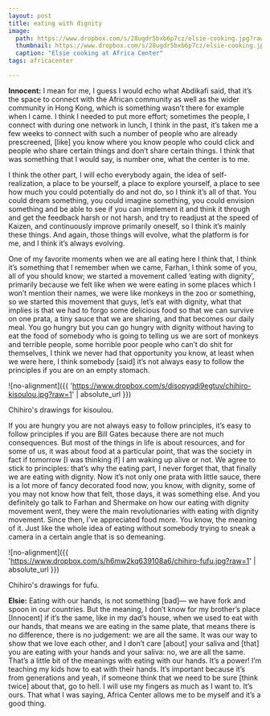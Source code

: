 ```yaml
---
layout: post
title: eating with dignity
image:
  path: https://www.dropbox.com/s/28ugdr5bxb6p7cz/elsie-cooking.jpg?raw=1
  thumbnail: https://www.dropbox.com/s/28ugdr5bxb6p7cz/elsie-cooking.jpg?raw=1
  caption: "Elsie cooking at Africa Center"
tags: africacenter

---
```


**Innocent:** I mean for me, I guess I would echo what Abdikafi said, that it’s the space to connect with the African community as well as the wider community in Hong Kong, which is something wasn’t there for example when I came. I think I needed to put more effort; sometimes the people, I connect with during one network in lunch, I think in the past, it’s taken me a few weeks to connect with such a number of people who are already prescreened, [like] you know where you know people who could click and people who share certain things and don’t share certain things. I think that was something that I would say, is number one, what the center is to me.

I think the other part, I will echo everybody again, the idea of self-realization, a place to be yourself, a place to explore yourself, a place to see how much you could potentially do and not do, so I think it’s all of that. You could dream something, you could imagine something, you could envision something and be able to see if you can implement it and think it through and get the feedback harsh or not harsh, and try to readjust at the speed of Kaizen, and continuously improve primarily oneself, so I think it’s mainly these things. And again, those things will evolve, what the platform is for me, and I think it’s always evolving. 

One of my favorite moments when we are all eating here I think that, I think it’s something that I remember when we came, Farhan, I think some of you, all of you should know; we started a movement called ‘eating with dignity’, primarily because we felt like when we were eating in some places which I won’t mention their names, we were like monkeys in the zoo or something, so we started this movement that guys, let’s eat with dignity, what that implies is that we had to forgo some delicious food so that we can survive on one prata, a tiny sauce that we are sharing, and that becomes our daily meal. You go hungry but you can go hungry with dignity without having to eat the food of somebody who is going to telling us we are sort of monkeys and terrible people, some horrible poor people who can’t do shit for themselves, I think we never had that opportunity you know, at least when we were here, I think somebody [said] it’s not always easy to follow the principles if you are on an empty stomach. 

![no-alignment]({{ 'https://www.dropbox.com/s/disopyqdi9egtuv/chihiro-kisoulou.jpg?raw=1' | absolute_url }})
  <figcaption>Chihiro's drawings for kisoulou.</figcaption>


If you are hungry you are not always easy to follow principles, it’s easy to follow principles if you are Bill Gates because there are not much consequences. But most of the things in life is about resources, and for some of us, it was about food at a particular point, that was the society in fact if tomorrow [I was thinking if] I am waking up alive or not. We agree to stick to principles: that’s why the eating part, I never forget that, that finally we are eating with dignity. Now it’s not only one prata with little sauce, there is a lot more of fancy decorated food now, you know, with dignity, some of you may not know how that felt, those days, it was something else. And you definitely go talk to Farhan and Shermake on how our eating with dignity movement went, they were the main revolutionaries with eating with dignity movement. Since then, I’ve appreciated food more. You know, the meaning of it. Just like the whole idea of eating without somebody trying to sneak a camera in a certain angle that is so demeaning. 

![no-alignment]({{ 'https://www.dropbox.com/s/h6mw2kq639108a6/chihiro-fufu.jpg?raw=1' | absolute_url }})
  <figcaption>Chihiro's drawings for fufu.</figcaption>


**Elsie:** Eating with our hands, is not something [bad]— we have fork and spoon in our countries. But the meaning, I don’t know for my brother’s place [Innocent] if it’s the same, like in my dad’s house, when we used to eat with our hands, that means we are eating in the same plate, that means there is no difference, there is no judgement: we are all the same. It was our way to show that we love each other, and I don’t care [about] your saliva and [that] you are eating with your hands and your saliva: no, we are all the same. That’s a little bit of the meanings with eating with our hands. It’s a power! I’m teaching my kids how to eat with their hands. It’s important because it’s from generations and yeah, if someone think that we need to be sure [think twice] about that, go to hell. I will use my fingers as much as I want to. It’s ours. That what I was saying, Africa Center allows me to be myself and it’s a good thing. 



